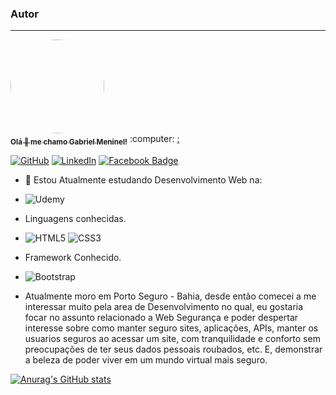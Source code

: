 ### Autor

---

<a href="https://www.linkedin.com/in/gabriel-fernando-b07691210/">
 <img style="border-radius: 50%;" src="C:\workspace\MeninelDev\assets\eu.jpg" width="150px;" alt=""/>
 <br />
 <sub><b>Olá 👋 me chamo Gabriel Meninel!</b></sub></a> :computer: <a href="https://www.linkedin.com/in/gabriel-fernando-b07691210/" title="MeninelDev">:</a>

<br>


[![GitHub](https://img.shields.io/badge/github-%23121011.svg?style=for-the-badge&logo=github&logoColor=white&link=https://github.com/MeninelDev)](https://github.com/MeninelDev)
[![LinkedIn](https://img.shields.io/badge/linkedin-%230077B5.svg?style=for-the-badge&logo=linkedin&logoColor=white&link=https://www.linkedin.com/in/gabriel-fernando-b07691210/)](https://www.linkedin.com/in/gabriel-fernando-b07691210/)
[![Facebook Badge](https://img.shields.io/badge/Facebook-%231877F2.svg?style=for-the-badge&logo=Facebook&logoColor=white&link=https://www.facebook.com/gabriel.fernando.14606)](https://www.facebook.com/gabriel.fernando.14606/)

- 🌱 Estou Atualmente estudando Desenvolvimento Web na:
- ![Udemy](https://img.shields.io/badge/Udemy-%23EA5252.svg?style=for-the-badge&logo=Udemy&logoColor=white)
- Linguagens conhecidas.
- ![HTML5](https://img.shields.io/badge/html5-%23E34F26.svg?style=for-the-badge&logo=html5&logoColor=white)
  ![CSS3](https://img.shields.io/badge/css3-%231572B6.svg?style=for-the-badge&logo=css3&logoColor=white)
- Framework Conhecido.
- ![Bootstrap](https://img.shields.io/badge/bootstrap-%23563D7C.svg?style=for-the-badge&logo=bootstrap&logoColor=white)

- Atualmente moro em Porto Seguro - Bahia, desde então comecei a me interessar muito pela area de Desenvolvimento no qual, eu gostaria focar no assunto relacionado a Web Segurança e poder despertar interesse sobre como manter seguro sites, aplicações, APIs, manter os usuarios seguros ao acessar um site, com tranquilidade e conforto sem preocupações de ter seus dados pessoais roubados, etc. E, demonstrar a beleza de poder viver em um mundo virtual mais seguro.


[![Anurag's GitHub stats](https://github-readme-stats.vercel.app/api?username=MeninelDev&show_icons=true&theme=dracula)](https://github.com/anuraghazra/github-readme-stats)
